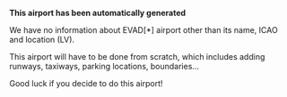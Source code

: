 **This airport has been automatically generated**

We have no information about EVAD[*] airport other than its name, ICAO and location (LV).

This airport will have to be done from scratch, which includes adding runways, taxiways, parking locations, boundaries...

Good luck if you decide to do this airport!